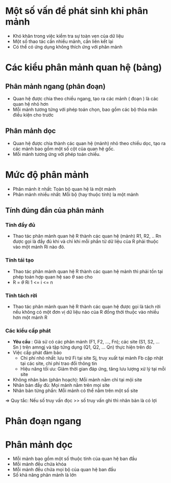 
# Một số vấn đề phát sinh khi phân mảnh
- Khó khăn trong việc kiểm tra sự toàn vẹn của dữ liệu
- Một số thao tác cần nhiều mảnh, cần liên kết lại
- Có thể có ứng dụng không thích ứng với phân mảnh


# Các kiểu phân mảnh quan hệ (bảng)
##    Phân mảnh ngang (phân đoạn)

- Quan hệ được chia theo chiều ngang, tạo ra các mảnh ( đoạn ) là các quan hệ nhỏ hơn
- Mỗi mảnh tương tứng với phép toán chọn, bao gồm các bộ thỏa mãn điều kiện cho trước

##   Phân mảnh dọc

- Quan hệ được chia thành các quan hệ (mảnh) nhỏ theo chiều dọc, tạo ra các mảnh bao gồm một số cột của quan hệ gốc.
- Mỗi mảnh tương ứng với phép toán chiếu.

# Mức độ phân mảnh

- Phân mảnh ít nhất: Toàn bộ quan hệ là một mảnh
- Phân mảnh nhiều nhất: Mỗi bộ (hay thuộc tính) la một mảnh

##   Tính đúng đắn của phân mảnh

###      Tính đầy đủ

- Thao tác phân mảnh quan hệ R thành các quan hệ (mảnh) R1, R2, .. Rn được gọi là đầy đủ khi và chỉ khi mỗi phần tử dữ liệu của R phải thuộc vào một mảnh Ri nào đó.

###      Tính tái tạo

- Thao tác phân mảnh quan hệ R thành các quan hệ mảnh thì phải tồn tại phép toán hợp quan hệ sao $\theta$ sao cho 
- R = $\theta$ Ri 1 <= i <= n

###      Tính tách rời

- Thao tác phân mảnh quan hệ R thành các quan hệ được gọi là tách rời nếu không có một đơn vị dữ liệu nào của R đồng thời thuộc vào nhiều hơn một mảnh R

###      Các kiểu cấp phát

- **Yêu cầu** : Giả sử có các phân mảnh (F1, F2, ..., Fn); các site (S1, S2, ... Sn ) trên amngj và tập tứng dụng (Q1, Q2, ... Qn) thực hiện trên đó
- Việc cấp phát đảm bảo
	- Chi phí nhỏ nhất: lưu trữ Fi tại site Sj, truy xuất tại mảnh Fb cập nhật tại các site, chi phí trao đổi thông tin
	- Hiệu năng tối ưu: Giảm thời gian đáp ứng, tăng lưu lượng xử lý tại mỗi site
- Không nhân bản (phân hoạch): Mỗi mảnh nằm chỉ tại mội site
- Nhân bản đầy đủ: Mọi mảnh nằm trên mọi site
- Nhân bản từng phần: Mỗi mảnh có thể nằm trên một số site

=> Quy tắc: Nếu số truy vấn đọc >> số truy vấn ghi thì nhân bản là có lợi

# Phân đoạn ngang

# Phân mảnh dọc
- Mỗi mảnh bao gồm một số thuộc tính của quan hệ ban đầu
- Mỗi mảnh đều chứa khóa
- Mỗi mảnh đều chứa mọi bộ của quan hệ ban đầu
- Số khả năng phân mảnh là lớn

